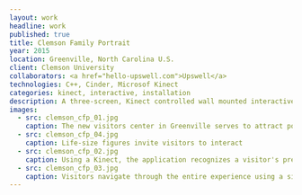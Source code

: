 ```yaml
---
layout: work
headline: work
published: true
title: Clemson Family Portrait
year: 2015
location: Greenville, North Carolina U.S.
client: Clemson University
collaborators: <a href="hello-upswell.com">Upswell</a>
technologies: C++, Cinder, Microsof Kinect
categories: kinect, interactive, installation
description: A three-screen, Kinect controlled wall mounted interactive installation allowing visitors to meet Clemson alumni
images:
  - src: clemson_cfp_01.jpg
    caption: The new visitors center in Greenville serves to attract potential new students
  - src: clemson_cfp_04.jpg
    caption: Life-size figures invite visitors to interact
  - src: clemson_cfp_02.jpg
    caption: Using a Kinect, the application recognizes a visitor's presence and prompts them to interact
  - src: clemson_cfp_03.jpg
    caption: Visitors navigate through the entire experience using a single swipe gesture
---
```

